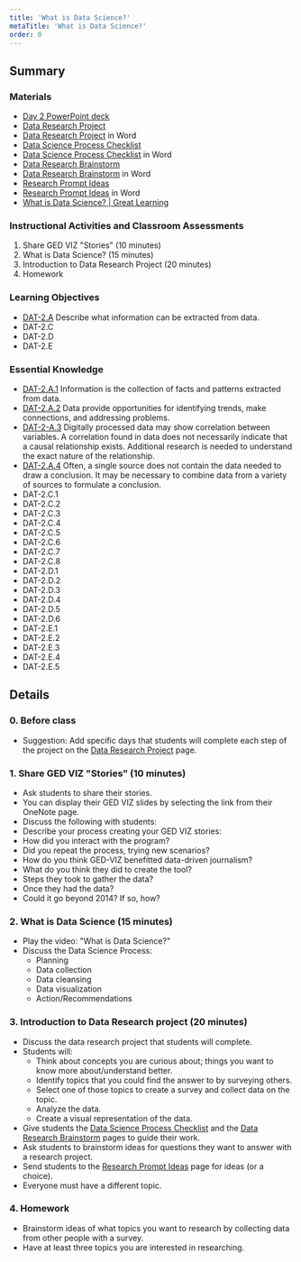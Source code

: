 ```yaml
---
title: 'What is Data Science?'
metaTitle: 'What is Data Science?'
order: 0
---
```


## Summary

### Materials 

* [Day 2 PowerPoint deck]()
* [Data Research Project]()
* [Data Research Project]() in Word 
* [Data Science Process Checklist]()
* [Data Science Process Checklist]() in Word 
* [Data Research Brainstorm]()
* [Data Research Brainstorm]() in Word 
* [Research Prompt Ideas]()
* [Research Prompt Ideas]() in Word
* [What is Data Science? | Great Learning]()

### Instructional Activities and Classroom Assessments

1. Share GED VIZ "Stories" (10 minutes)
2. What is Data Science? (15 minutes)
3. Introduction to Data Research Project (20 minutes)
4. Homework

### Learning Objectives 

* [DAT-2.A]() Describe what information can be extracted from data.
* DAT-2.C
* DAT-2.D
* DAT-2.E

### Essential Knowledge 

* [DAT-2.A.1]() Information is the collection of facts and patterns extracted from data.
* [DAT-2.A.2]() Data provide opportunities for identifying trends, make connections, and addressing problems.
* [DAT-2-A.3]() Digitally processed data may show correlation between variables. A correlation found in data does not necessarily indicate that a causal relationship exists. Additional research is needed to understand the exact nature of the relationship.
* [DAT-2.A.4]() Often, a single source does not contain the data needed to draw a conclusion. It may be necessary to combine data from a variety of sources to formulate a conclusion.
* DAT-2.C.1
* DAT-2.C.2
* DAT-2.C.3
* DAT-2.C.4
* DAT-2.C.5
* DAT-2.C.6
* DAT-2.C.7
* DAT-2.C.8
* DAT-2.D.1
* DAT-2.D.2
* DAT-2.D.3
* DAT-2.D.4
* DAT-2.D.5
* DAT-2.D.6
* DAT-2.E.1
* DAT-2.E.2
* DAT-2.E.3
* DAT-2.E.4
* DAT-2.E.5

## Details

### 0. Before class 

* Suggestion: Add specific days that students will complete each step of the project on the [Data Research Project]() page.

### 1. Share GED VIZ "Stories" (10 minutes)

* Ask students to share their stories.
* You can display their GED VIZ slides by selecting the link from their OneNote page.
* Discuss the following with students:
* Describe your process creating your GED VIZ stories:
* How did you interact with the program?
* Did you repeat the process, trying new scenarios?
* How do you think GED-VIZ benefitted data-driven journalism?
* What do you think they did to create the tool?
* Steps they took to gather the data?
* Once they had the data?
* Could it go beyond 2014? If so, how?

### 2. What is Data Science (15 minutes)

* Play the video: "What is Data Science?"
* Discuss the Data Science Process:
    * Planning
    * Data collection
    * Data cleansing
    * Data visualization
    * Action/Recommendations

### 3. Introduction to Data Research project (20 minutes)

* Discuss the data research project that students will complete. 
* Students will: 
    * Think about concepts you are curious about; things you want to know more about/understand better.
    * Identify topics that you could find the answer to by surveying others.
    * Select one of those topics to create a survey and collect data on the topic.
    * Analyze the data.
    * Create a visual representation of the data.
* Give students the [Data Science Process Checklist]() and the [Data Research Brainstorm]() pages to guide their work.
* Ask students to brainstorm ideas for questions they want to answer with a research project.
* Send students to the [Research Prompt Ideas]() page for ideas (or a choice).
* Everyone must have a different topic.

### 4. Homework 

* Brainstorm ideas of what topics you want to research by collecting data from other people with a survey.
* Have at least three topics you are interested in researching.
